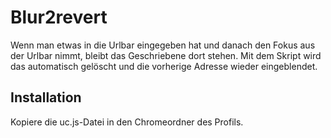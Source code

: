 # Blur2revert
Wenn man etwas in die Urlbar eingegeben hat und danach den Fokus aus der Urlbar nimmt, bleibt 
das Geschriebene dort stehen. Mit dem Skript wird das automatisch gelöscht und die vorherige 
Adresse wieder eingeblendet.

## Installation
Kopiere die uc.js-Datei in den Chromeordner des Profils.

